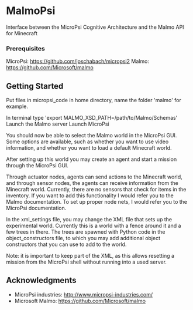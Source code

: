 # MalmoPsi 

Interface between the MicroPsi Cognitive Architecture and the Malmo API for Minecraft

### Prerequisites

MicroPsi: https://github.com/joschabach/micropsi2
Malmo: https://github.com/Microsoft/malmo

## Getting Started

Put files in micropsi_code in home directory, name the folder 'malmo' for example.

In terminal type 'export MALMO_XSD_PATH=/path/to/Malmo/Schemas'
Launch the Malmo server
Launch MicroPsi

You should now be able to select the Malmo world in the MicroPsi GUI. 
Some options are available, such as whether you want to use video information, and whether you want to load a default Minecraft world.

After setting up this world you may create an agent and start a mission through the MicroPsi GUI.

Through actuator nodes, agents can send actions to the Minecraft world, and through sensor nodes, the agents can receive information from the Minecraft world. Currently, there are no sensors that check for items in the inventory. If you want to add this functionality I would refer you to the Malmo documentation. To set up proper node nets, I would refer you to the MicroPsi documentation.

In the xml_settings file, you may change the XML file that sets up the experimental world. Currently this is a world with a fence around it and a few trees in there. The trees are spawned with Python code in the object_constructors file, to which you may add additional object constructors that you can use to add to the world.

Note: it is important to keep <MissionQuitCommmands/> part of the XML, as this allows resetting a mission from the MicroPsi shell without running into a used server.


## Acknowledgments

* MicroPsi industries: http://www.micropsi-industries.com/ 
* Microsoft Malmo: https://github.com/Microsoft/malmo

